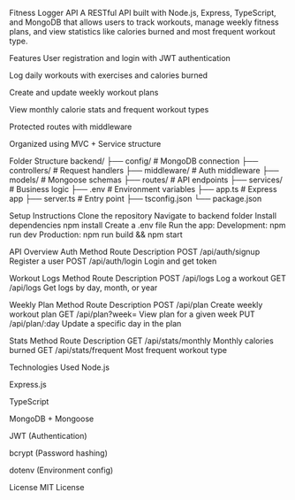 Fitness Logger API
A RESTful API built with Node.js, Express, TypeScript, and MongoDB that allows users to track workouts, manage weekly fitness plans, and view statistics like calories burned and most frequent workout type.

Features
User registration and login with JWT authentication

Log daily workouts with exercises and calories burned

Create and update weekly workout plans

View monthly calorie stats and frequent workout types

Protected routes with middleware

Organized using MVC + Service structure

Folder Structure
backend/
├── config/         # MongoDB connection
├── controllers/    # Request handlers
├── middleware/     # Auth middleware
├── models/         # Mongoose schemas
├── routes/         # API endpoints
├── services/       # Business logic
├── .env            # Environment variables
├── app.ts          # Express app
├── server.ts       # Entry point
├── tsconfig.json
└── package.json

Setup Instructions
Clone the repository
Navigate to backend folder
Install dependencies
npm install
Create a .env file
Run the app:
Development: npm run dev
Production: npm run build && npm start

API Overview
Auth
Method	Route	Description
POST	/api/auth/signup	Register a user
POST	/api/auth/login	Login and get token

Workout Logs
Method	Route	Description
POST	/api/logs	Log a workout
GET	/api/logs	Get logs by day, month, or year

Weekly Plan
Method	Route	Description
POST	/api/plan	Create weekly workout plan
GET	/api/plan?week=	View plan for a given week
PUT	/api/plan/:day	Update a specific day in the plan

Stats
Method	Route	Description
GET	/api/stats/monthly	Monthly calories burned
GET	/api/stats/frequent	Most frequent workout type

Technologies Used
Node.js

Express.js

TypeScript

MongoDB + Mongoose

JWT (Authentication)

bcrypt (Password hashing)

dotenv (Environment config)

License
MIT License
